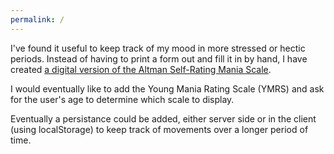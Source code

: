 ```yaml
---
permalink: /
---
```


I've found it useful to keep track of my mood in more stressed or hectic 
periods. Instead of having to print a form out and fill it in by hand, I 
have created [a digital version of the Altman Self-Rating Mania Scale](https://blog.pother.ca/ManicSelfRating/Altman-Self-Rating-Mania-Scale.html).

I would eventually like to add the Young Mania Rating Scale (YMRS) and ask 
for the user's age to determine which scale to display.

Eventually a persistance could be added, either server side or in the client 
(using localStorage) to keep track of movements over a longer period of time.

